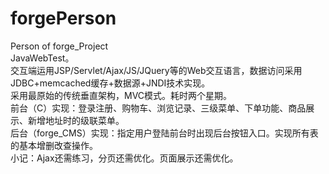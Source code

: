 # forgePerson
Person of forge_Project<br/>
JavaWebTest。<br/>
交互端运用JSP/Servlet/Ajax/JS/JQuery等的Web交互语言，数据访问采用JDBC+memcached缓存+数据源+JNDI技术实现。<br/>
采用最原始的传统垂直架构，MVC模式。耗时两个星期。<br/>
前台（C）实现：登录注册、购物车、浏览记录、三级菜单、下单功能、商品展示、新增地址时的级联菜单。<br/>
后台（forge_CMS）实现：指定用户登陆前台时出现后台按钮入口。实现所有表的基本增删改查操作。<br/>
小记：Ajax还需练习，分页还需优化。页面展示还需优化。
